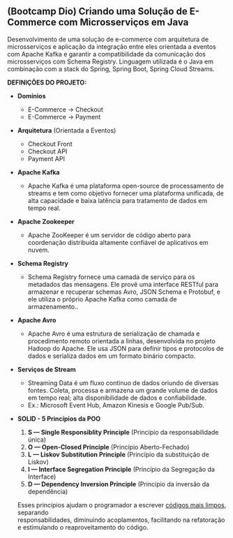 ## (Bootcamp Dio) Criando uma Solução de E-Commerce com Microsserviços em Java

Desenvolvimento de uma solução de e-commerce com arquitetura de microsserviços e aplicação da integração entre eles orientada a eventos com Apache Kafka e garantir a compatibilidade da comunicação dos microsserviços com Schema Registry. Linguagem utilizada é o Java em combinação com a stack do Spring, Spring Boot, Spring Cloud Streams.

**DEFINIÇÕES DO PROJETO:**

- **Domínios**
  - E-Commerce -> Checkout
  - E-Commerce -> Payment 
- **Arquitetura** (Orientada a Eventos)
  - Checkout Front
  - Checkout API
  - Payment API
- **Apache Kafka**
  - Apache Kafka é uma plataforma open-source de processamento de streams e tem como objetivo fornecer uma plataforma unificada, de alta capacidade e baixa latência para tratamento de dados em tempo real.
- **Apache Zookeeper**
  - Apache ZooKeeper é um servidor de código aberto para coordenação distribuída altamente confiável de aplicativos em nuvem.
- **Schema Registry**
  - Schema Registry fornece uma camada de serviço para os metadados das mensagens. Ele provê uma interface RESTful para armazenar e recuperar schemas Avro, JSON Schema e Protobuf, e ele utiliza o próprio Apache Kafka como camada de armazenamento..
- **Apache Avro**
  - Apache Avro é uma estrutura de serialização de chamada e procedimento remoto orientada a linhas, desenvolvida no projeto Hadoop do Apache. Ele usa JSON para definir tipos e protocolos de dados e serializa dados em um formato binário compacto.
- **Serviços de Stream**
  - Streaming Data é um fluxo continuo de dados oriundo de diversas fontes. Coleta, processa e armazena um grande volume de dados em tempo real; alta disponibilidade de dados e confiabilidade.
  - Ex.: Microsoft Event Hub, Amazon Kinesis e Google Pub/Sub.
 
- **SOLID - 5 Princípios da POO**

  1. **S — Single Responsiblity Principle** (Princípio da responsabilidade única)
  2. **O — Open-Closed Principle** (Princípio Aberto-Fechado)
  3. **L — Liskov Substitution Principle** (Princípio da substituição de Liskov)
  4. **I — Interface Segregation Principle** (Princípio da Segregação da Interface)
  5. **D — Dependency Inversion Principle** (Princípio da inversão da dependência)

  Esses princípios ajudam o programador a escrever [códigos mais limpos](https://medium.com/joaorobertopb/1-clean-code-o-que-é-porque-usar-1e4f9f4454c6), separando       
  responsabilidades, diminuindo acoplamentos, facilitando na refatoração e estimulando o reaproveitamento do código.





